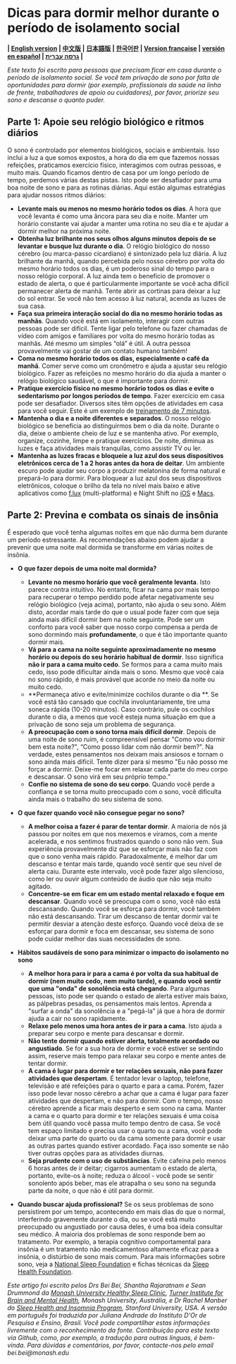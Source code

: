 # Dicas para dormir melhor durante o período de isolamento social

**| [English version](https://github.com/beisci/SleepInfo/blob/master/sleep_in_isolation.md) | [中文版](https://github.com/beisci/SleepInfo/blob/master/sleep_in_isolation_cn.md) | [日本語版](https://github.com/beisci/SleepInfo/blob/master/sleep_in_isolation_jp.md) | [한국어판](https://github.com/beisci/SleepInfo/blob/master/sleep_in_isolation_kr.md) | [Version française](https://github.com/beisci/SleepInfo/blob/master/sleep_in_isolation_fr.md) | [versión en español](https://github.com/beisci/SleepInfo/blob/master/sleep_in_isolation_sp.md) | [גרסה עברית](https://github.com/beisci/SleepInfo/raw/master/sleep_in_isolation_he.pdf) |**

_Este texto foi escrito para pessoas que precisam ficar em casa durante o período de isolamento social. Se você tem privação de sono por falta de oportunidades para dormir (por exemplo, profissionais da saúde na linha de frente, trabalhadores de apoio ou cuidadores), por favor, priorize seu sono e descanse o quanto puder._ 


## Parte 1: Apoie seu relógio biológico e ritmos diários
O sono é controlado por elementos biológicos, sociais e ambientais. Isso inclui a luz a que somos expostos, a hora do dia em que fazemos nossas refeições, praticamos exercício físico, interagimos com outras pessoas, e muito mais. Quando ficamos dentro de casa por um longo período de tempo, perdemos várias destas pistas. Isto pode ser desafiador para uma boa noite de sono e para as rotinas diárias. Aqui estão algumas estratégias para ajudar nossos ritmos diários: 
- **Levante mais ou menos no mesmo horário todos os dias**. A hora que você levanta é como uma âncora para seu dia e noite. Manter um horário constante vai ajudar a manter uma rotina no seu dia e te ajudar a dormir melhor na próxima noite. 
- **Obtenha luz brilhante nos seus olhos alguns minutos depois de se levantar e busque luz durante o dia**. O relógio biológico do nosso cérebro (ou marca-passo cicardiano) é sintonizado pela luz diária. A luz brilhante da manhã, quando percebida pelo nosso cérebro por volta do mesmo horário todos os dias, é um poderoso sinal do tempo para o nosso relógio corporal. A luz ainda tem o benefício de promover o estado de alerta, o que é particularmente importante se você acha difícil permanecer alerta de manhã. Tente abrir as cortinas para deixar a luz do sol entrar. Se você não tem acesso à luz natural, acenda as luzes de sua casa. 
- **Faça sua primeira interação social do dia no mesmo horário todas as manhãs**. Quando você está em isolamento, interagir com outras pessoas pode ser difícil. Tente ligar pelo telefone ou fazer chamadas de vídeo com amigos e familiares por volta do mesmo horário todas as manhãs. Até mesmo um simples “olá” é útil. A outra pessoa provavelmente vai gostar de um contato humano também!
- **Coma no mesmo horário todos os dias, especialmente o café da manhã**. Comer serve como um cronômetro e ajuda a ajustar seu relógio biológico. Fazer as refeições no mesmo horário do dia ajuda a manter o relógio biológico saudável, o que é importante para dormir. 
- **Pratique exercício físico no mesmo horário todos os dias e evite o sedentarismo por longos períodos de tempo**. Fazer exercício em casa pode ser desafiador. Diversos sites têm opções de atividades em casa para você seguir. Este é um exemplo de [treinamento de 7 minutos](https://www.youtube.com/watch?v=ECxYJcnvyMw).
- **Mantenha o dia e a noite diferentes e separados**. O nosso relógio biológico se beneficia ao distinguirmos bem o dia da noite. Durante o dia, deixe o ambiente cheio de luz e se mantenha ativo. Por exemplo, organize, cozinhe, limpe e pratique exercícios. De noite, diminua as luzes e faça atividades mais tranquilas, como assistir TV ou ler.  
- **Mantenha as luzes fracas e bloqueie a luz azul dos seus dispositivos eletrônicos cerca de 1 a 2 horas antes da hora de deitar**. Um ambiente escuro pode ajudar seu corpo a produzir melatonina de forma natural e prepará-lo para dormir. Para bloquear a luz azul dos seus dispositivos eletrônicos, coloque o brilho da tela no nível mais baixo e ative aplicativos como [f.lux](https://justgetflux.com/) (multi-platforma) e Night Shift no [iOS](https://support.apple.com/en-au/HT207570) e [Macs](https://support.apple.com/en-au/HT207513).


## Parte 2: Previna e combata os sinais de insônia
É esperado que você tenha algumas noites em que não durma bem durante um período estressante. As recomendações abaixo podem ajudar a prevenir que uma noite mal dormida se transforme em várias noites de insônia.

- **O que fazer depois de uma noite mal dormida?**
  - **Levante no mesmo horário que você geralmente levanta**. Isto parece contra intuitivo. No entanto, ficar na cama por mais tempo para recuperar o tempo perdido pode afetar negativamente seu relógio biológico (veja acima), portanto, não ajuda o seu sono. Além disto, acordar mais tarde do que o usual pode fazer com que seja ainda mais difícil dormir bem na noite seguinte. Pode ser um conforto para você saber que nosso corpo compensa a perda de sono dormindo mais **profundamente**, o que é tão importante quanto dormir mais.
  - **Vá para a cama na noite seguinte aproximadamente no mesmo horário ou depois do seu horário habitual de dormir**. Isso significa **não ir para a cama muito cedo**. Se formos para a cama muito mais cedo, isso pode dificultar ainda mais o sono. Mesmo que você caia no sono rápido, é mais provável que acorde no meio da noite ou muito cedo.
  - **Permaneça ativo e evite/minimize cochilos durante o dia **. Se você está tão cansado que cochila involuntariamente, tire uma soneca rápida (10-20 minutos). Caso contrário, pule os cochilos durante o dia, a menos que você esteja numa situação em que a privação de sono seja um problema de segurança.
  - **A preocupação com o sono torna mais difícil dormir**. Depois de uma noite de sono ruim, é compreensível pensar "Como vou dormir bem esta noite?", “Como posso lidar com não dormir bem?". Na verdade, estes pensamentos nos deixam mais ansiosos e tornam o sono ainda mais difícil. Tente dizer para si mesmo "Eu não posso me forçar a dormir. Deixe-me focar em relaxar cada parte do meu corpo e descansar. O sono virá em seu próprio tempo.” 
  - **Confie no sistema de sono do seu corpo**. Quando você perde a confiança e se torna muito preocupado com o sono, você dificulta ainda mais o trabalho do seu sistema de sono. 

- **O que fazer quando você não consegue pegar no sono?**
  - **A melhor coisa a fazer é parar de tentar dormir**. A maioria de nós já passou por noites em que nos mexemos e viramos, com a mente acelerada, e nos sentimos frustrados quando o sono não vem. Sua experiência provavelmente diz que se esforçar mais não faz com que o sono venha mais rápido. Paradoxalmente, é melhor dar um descanso e tentar mais tarde, quando você sentir que seu nível de alerta caiu. Durante este intervalo, você pode fazer algo silencioso, como ler ou ouvir algum conteúdo de áudio que não seja muito agitado. 
  - **Concentre-se em ficar em um estado mental relaxado e foque em descansar**. Quando você se preocupa com o sono, você não está descansando. Quando você se esforça para dormir, você também não está descansando. Tirar um descanso de tentar dormir vai te permitir desviar a atenção deste esforço. Quando você deixa de se esforçar para dormir e foca em descansar, seu sistema de sono pode cuidar melhor das suas necessidades de sono. 
- **Hábitos saudáveis de sono para minimizar o impacto do isolamento no sono**
  - **A melhor hora para ir para a cama é por volta da sua habitual de dormir (nem muito cedo, nem muito tarde), e quando você sentir que uma "onda" de sonolência está chegando**. Para algumas pessoas, isto pode ser quando o estado de alerta estiver mais baixo, as pálpebras pesadas, os pensamentos mais lentos. Aprenda a "surfar a onda" da sonolência e a "pegá-la" já que a hora de dormir ajuda a cair no sono rapidamente.
  - **Relaxe pelo menos uma hora antes de ir para a cama**. Isto ajuda a preparar seu corpo e mente para descansar e dormir. 
  - **Não tente dormir quando estiver alerta, totalmente acordado ou angustiado**. Se for a sua hora de dormir e você estiver se sentindo assim, reserve mais tempo para relaxar seu corpo e mente antes de tentar dormir.
  - **A cama é lugar para dormir e ter relações sexuais, não para fazer atividades que despertam**. É tentador levar o laptop, telefone, televisão e até refeições para o quarto e para a cama. Porém, fazer isso pode levar nosso cérebro a achar que a cama é lugar para fazer atividades que despertam, e não para dormir. Com o tempo, nosso cérebro aprende a ficar mais desperto e sem sono na cama. Manter a cama e o quarto para dormir e ter relações sexuais é uma coisa bem útil quando você passa muito tempo dentro de casa. Se você tem espaço limitado e precisa usar o quarto ou a cama, você pode deixar uma parte do quarto ou da cama somente para dormir e usar as outras partes quando estiver acordado. Faça isso somente se não tiver outras opções para as atividades diurnas.
  - **Seja prudente com o uso de substâncias**. Evite cafeína pelo menos 6 horas antes de ir deitar; cigarros aumentam o estado de alerta, portanto, evite-os à noite; reduza o álcool - você pode se sentir sonolento após beber, mas ele atrapalha o seu sono na segunda parte da noite, o que não é útil para dormir.

  
- **Quando buscar ajuda profissional?** Se os seus problemas de sono persistirem por um tempo, acontecendo em mais dias do que o normal, interferindo gravemente durante o dia, ou se você está muito preocupado ou angustiado por causa deles, é uma boa ideia consultar seu médico. A maioria dos problemas de sono responde bem ao tratamento. Por exemplo, a terapia cognitivo comportamental para insônia é um tratamento não medicamentoso altamente eficaz para a insônia, o distúrbio de sono mais comum. Para mais informações sobre sono, veja a [National Sleep Foundation](https://www.sleepfoundation.org/) e fichas técnicas da [Sleep Health Foundation](https://www.sleephealthfoundation.org.au/fact-sheets.html).


_Este artigo foi escrito pelos Drs Bei Bei, Shantha Rajaratnam e Sean Drummond da [Monash University Healthy Sleep Clinic](https://www.monash.edu/turner-institute/turner-clinics/healthy-sleep-clinic), [Turner Institute for Brain and Mental Health](https://www.monash.edu/turner-institute), Monash University, Austrália, e Dr Rachel Manber do [Sleep Health and Insomnia Program](http://med.stanford.edu/insomnia.html), Stanford University, USA. A versão em português foi traduzida por Juliana Andrade do Instituto D'Or de Pesquisa e Ensino, Brasil. Você pode compartilhar estas informações livremente com o reconhecimento da fonte. Contribuição para este texto via Github, como, por exemplo, a tradução para outras línguas, é bem-vinda. Para dúvidas e comentários, por favor, contacte-nos pelo email bei.bei@monash.edu_

